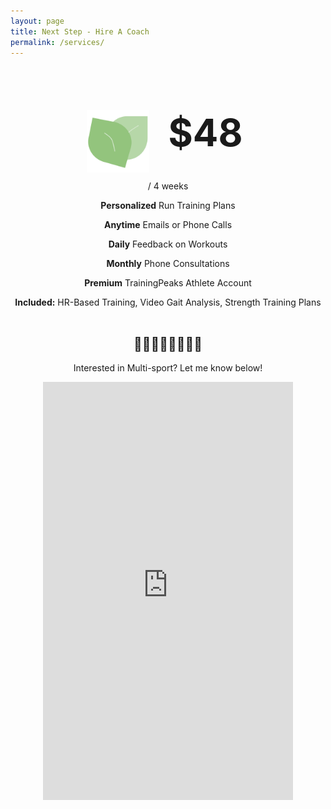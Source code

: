 ```yaml
---
layout: page
title: Next Step - Hire A Coach
permalink: /services/
---
```


<div style="text-align: center;" markdown="1">
<div style="width: 300px; margin: auto;">
<img src="/assets/logo.png" style="display: inline; float: left; height: 100px; margin-left: 20px;;" />
<h1 style="font-size: 60px;">$48</h1><p> / 4 weeks</p>
</div>

**Personalized** Run Training Plans

**Anytime** Emails or Phone Calls

**Daily** Feedback on Workouts

**Monthly** Phone Consultations

**Premium** TrainingPeaks Athlete Account

**Included:** HR-Based Training, Video Gait Analysis, Strength Training Plans
<br>
<br>

## 🏊‍♀️🚴🏽‍♂️🏃🏻‍♀️

Interested in Multi-sport? Let me know below!

<iframe src="https://docs.google.com/forms/d/e/1FAIpQLSc3eyuVPabr2MAjB1UgpjSnXOVQJxqNian7YsCjsaHBVhPApw/viewform?embedded=true" width="400" height="669" frameborder="0" marginheight="0" marginwidth="0">Loading…</iframe>
</div>

[jekyll-organization]: https://github.com/jekyll
